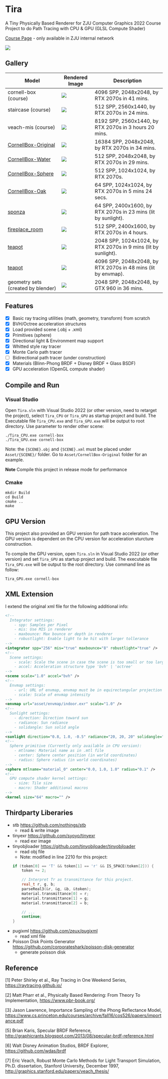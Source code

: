 # Tira

A Tiny Physically Based Renderer for ZJU Computer Graphics 2022 Course Project to do Path Tracing with CPU & GPU (GLSL Compute Shader)

[Course Page](http://10.76.1.181/courses/graphics/2022/) - only available in ZJU internal network

![](./Doc/Image/orbs_256.png)

## Gallery

| Model                                                                         | Rendered Image                              | Description                                                   |
|-------------------------------------------------------------------------------|---------------------------------------------|---------------------------------------------------------------|
| cornell-box (course)                                                          | ![](./Doc/Image/cornell-box_4096.png)           | 4096 SPP, 2048x2048, by RTX 2070s in 41 mins.                 |
| staircase (course)                                                            | ![](./Doc/Image/staircase_512.png)              | 512 SPP, 2560x1440, by RTX 2070s in 24 mins.                  |
| veach-mis (course)                                                            | ![](./Doc/Image/veach-mis_8192.png)             | 8192 SPP, 2560x1440, by RTX 2070s in 3 hours 20 mins.         |
| [CornellBox-Original](https://casual-effects.com/g3d/data10/index.html#mesh5) | ![](./Doc/Image/CornellBox-Original_16384.png)  | 16384 SPP, 2048x2048, by RTX 2070s in 34 mins.                |
| [CornellBox-Water](https://casual-effects.com/g3d/data10/index.html#mesh5)    | ![](./Doc/Image/CornellBox-Water_512.png)       | 512 SPP, 2048x2048, by RTX 2070s in 29 mins.                  |
| [CornellBox-Sphere](https://casual-effects.com/g3d/data10/index.html#mesh5)   | ![](./Doc/Image/CornellBox-Sphere_512.png)      | 512 SPP, 1024x1024, by RTX 2070s.                             |
| [CornellBox-Oak](https://casual-effects.com/g3d/data10/index.html#mesh37)     | ![](./Doc/Image/CornellBox-Oak_64.png)          | 64 SPP, 1024x1024, by RTX 2070s in 5 mins 24 secs.            |
| [sponza](https://casual-effects.com/g3d/data10/index.html#mesh10)             | ![](./Doc/Image/sponza_64.png)                  | 64 SPP, 2400x1600, by RTX 2070s in 23 mins (lit by sunlight). |
| [fireplace_room](https://casual-effects.com/g3d/data10/index.html#mesh13)     | ![](./Doc/Image/fireplace_room_512.png)         | 512 SPP, 2400x1600, by RTX 2070s in 4 hours.                  |
| [teapot](https://casual-effects.com/g3d/data10/index.html#mesh35)             | ![](./Doc/Image/teapot_2048.png)                | 2048 SPP, 1024x1024, by RTX 2070s in 9 mins (lit by sunlight).|
| [teapot](https://casual-effects.com/g3d/data10/index.html#mesh35)             | ![](./Doc/Image/teapot_4096.png)                | 4096 SPP, 2048x2048, by RTX 2070s in 48 mins (lit by envmap). |
| geometry sets (created by blender)                                            | ![](./Doc/Image/Set1_2048.png)                  | 2048 SPP, 2048x2048, by GTX 960 in 36 mins.                   |

## Features

- [x] Basic ray tracing utilities (math, geometry, transform) from scratch
- [x] BVH/Octree acceleration structures
- [x] Load provided scene (.obj + .xml)
- [x] Primitives (sphere)
- [x] Directional light & Environment map support
- [x] Whitted style ray tracer
- [x] Monte Carlo path tracer
- [ ] Bidirectional path tracer (under construction)
- [x] Materials (Blinn-Phong BRDF + Disney BRDF + Glass BSDF)
- [x] GPU acceleration (OpenGL compute shader)

## Compile and Run

### Visual Studio

Open `Tira.sln` with Visual Studio 2022 (or other version, need to retarget the project), select `Tira_CPU` or `Tira_GPU` as startup project and build. The Executable file `Tira_CPU.exe` and `Tira_GPU.exe` will be output to root directory. Use parameter to render other scene:

```shell
./Tira_CPU.exe cornell-box
./Tira_GPU.exe cornell-box
```

Note: the `{SCENE}.obj` and `{SCENE}.xml` must be placed under `Asset/{SCENE}/` folder. Go to `Asset/CornellBox-Original` folder for an example.

**Note** Compile this project in release mode for performance

### Cmake

```shell
mkdir Build
cd Build
cmake ..
make
```

## GPU Version

This project also provided an GPU version for path trace acceleration. The GPU version is dependent on the CPU version for acceleration sturcture construction.

To compile the GPU version, open `Tira.sln` in Visual Studio 2022 (or other version) and set `Tira_GPU` as startup project and build. The executable file `Tira_GPU.exe` will be output to the root directory. Use command line as follow:

```shell
Tira_GPU.exe cornell-box
```

## XML Extension

I extend the original xml file for the following additional info:

```xml
<!-- 
  Integrator settings:
    - spp: Samples per Pixel
    - mis: Use MIS in renderer
    - maxbounce: Max bounce or depth in renderer
    - robustlight: Enable light to be hit with larger tollerance
-->
<integrator spp="256" mis="true" maxbounce="8" robustlight="true" />
<!-- 
  Scene settings:
    - scale: Scale the scene in case the scene is too small or too large
    - accel: Acceleration structure type 'bvh' | 'octree'
-->
<scene scale="1.0" accel="bvh" />
<!-- 
  Envmap settings:
    - url: URL of envmap, envmap must be in equirectangular projection
    - scale: Scale of envmap intensity
-->
<envmap url="asset/envmap/indoor.exr" scale="1.0" />
<!-- 
  Sunlight settings:
    - direction: Direction toward sun
    - radiance: Sun radiance
    - solidangle: Sun solid angle
-->
<sunlight direction="0.8, 1.0, -0.5" radiance="20, 20, 20" solidangle="0.0687" />
<!-- 
  Sphere primitive (Currently only available in CPU version):
    - mtlname: Material name as in .mtl file
    - center: Sphere center position (in world coordinates)
    - radius: Sphere radius (in world coordinates)
-->
<sphere mtlname="material_0" center="0.0, 1.0, 1.0" radius="0.1" />
<!-- 
  GPU compute shader kernel settings:
    - size: Tile size
    - macro: Shader additional macros
-->
<kernel size="64" macro="" />
```

## Thirdparty Liberaries

- stb https://github.com/nothings/stb
  - read & write image
- tinyexr https://github.com/syoyo/tinyexr
  - read exr image
- tinyobjloader https://github.com/tinyobjloader/tinyobjloader
  - read obj file
  - Note: modified in line 2210 for this project:
  ```c++
  if (token[0] == 'T' && token[1] == 'r' && IS_SPACE(token[2])) {
      token += 2;

      // Interpret Tr as transmittance for this project.
      real_t r, g, b;
      parseReal3(&r, &g, &b, &token);
      material.transmittance[0] = r;
      material.transmittance[1] = g;
      material.transmittance[2] = b;

      // ...
      continue;
  }
  ```
- pugixml https://github.com/zeux/pugixml
  - read xml file
- Poisson Disk Points Generator https://github.com/corporateshark/poisson-disk-generator
  - generate poisson disk

## Reference

[1] Peter Shirley et al., Ray Tracing in One Weekend Series, https://raytracing.github.io/

[2] Matt Pharr et al., Physically Based Rendering: From Theory To Implementation, https://www.pbr-book.org/

[3] Jason Lawrence, Importance Sampling of the Phong Reflectance Model, https://www.cs.princeton.edu/courses/archive/fall16/cos526/papers/importance.pdf

[5] Brian Karis, Specular BRDF Reference, http://graphicrants.blogspot.com/2013/08/specular-brdf-reference.html

[6] Walt Disney Animation Studios, BRDF Explorer, https://github.com/wdas/brdf

[7] Eric Veach, Robust Monte Carlo Methods for Light Transport Simulation, Ph.D. dissertation, Stanford University, December 1997, http://graphics.stanford.edu/papers/veach_thesis/